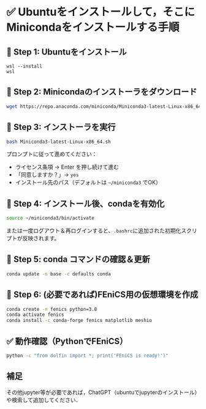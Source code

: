 
# ✅ Ubuntuをインストールして，そこにMinicondaをインストールする手順

## 🔹 Step 1: Ubuntuをインストール
```
wsl --install
wsl
```

## 🔹 Step 2: Minicondaのインストーラをダウンロード

```bash
wget https://repo.anaconda.com/miniconda/Miniconda3-latest-Linux-x86_64.sh
```

## 🔹 Step 3: インストーラを実行

```bash
bash Miniconda3-latest-Linux-x86_64.sh
```
プロンプトに従って進めてください：

- ライセンス条項 → Enter を押し続けて進む
- 「同意しますか？」→ `yes`
- インストール先のパス（デフォルトは `~/miniconda3` でOK）

## 🔹 Step 4: インストール後、condaを有効化

```bash
source ~/miniconda3/bin/activate
```
または一度ログアウト＆再ログインすると、`.bashrc`に追加された初期化スクリプトが反映されます。

## 🔹 Step 5: conda コマンドの確認＆更新

```bash
conda update -n base -c defaults conda
```

## 🔹 Step 6: (必要であれば)FEniCS用の仮想環境を作成

```bash
conda create -n fenics python=3.8 
conda activate fenics
conda install -c conda-forge fenics matplotlib meshio
```

## ✅ 動作確認（PythonでFEniCS）

```bash
python -c "from dolfin import *; print('FEniCS is ready!')"
```
## 補足
その他jupyter等が必要であれば，ChatGPT（ubuntuでjupyterのインストール）や検索して追加してください．
